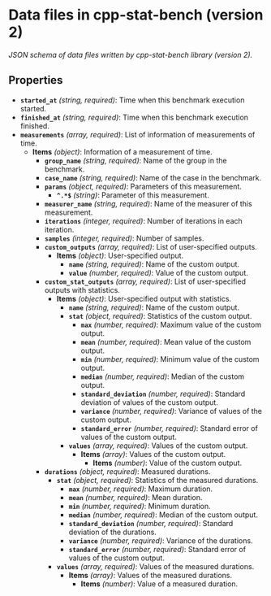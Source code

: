 # Data files in cpp-stat-bench (version 2)

*JSON schema of data files written by cpp-stat-bench library  (version 2).*

## Properties

- <a id="properties/started_at"></a>**`started_at`** *(string, required)*: Time when this benchmark execution started.
- <a id="properties/finished_at"></a>**`finished_at`** *(string, required)*: Time when this benchmark execution finished.
- <a id="properties/measurements"></a>**`measurements`** *(array, required)*: List of information of measurements of time.
  - <a id="properties/measurements/items"></a>**Items** *(object)*: Information of a measurement of time.
    - <a id="properties/measurements/items/properties/group_name"></a>**`group_name`** *(string, required)*: Name of the group in the benchmark.
    - <a id="properties/measurements/items/properties/case_name"></a>**`case_name`** *(string, required)*: Name of the case in the benchmark.
    - <a id="properties/measurements/items/properties/params"></a>**`params`** *(object, required)*: Parameters of this measurement.
      - <a id="properties/measurements/items/properties/params/patternProperties/%5E.%2A%24"></a>**`^.*$`** *(string)*: Parameter of this measurement.
    - <a id="properties/measurements/items/properties/measurer_name"></a>**`measurer_name`** *(string, required)*: Name of the measurer of this measurement.
    - <a id="properties/measurements/items/properties/iterations"></a>**`iterations`** *(integer, required)*: Number of iterations in each iteration.
    - <a id="properties/measurements/items/properties/samples"></a>**`samples`** *(integer, required)*: Number of samples.
    - <a id="properties/measurements/items/properties/custom_outputs"></a>**`custom_outputs`** *(array, required)*: List of user-specified outputs.
      - <a id="properties/measurements/items/properties/custom_outputs/items"></a>**Items** *(object)*: User-specified output.
        - <a id="properties/measurements/items/properties/custom_outputs/items/properties/name"></a>**`name`** *(string, required)*: Name of the custom output.
        - <a id="properties/measurements/items/properties/custom_outputs/items/properties/value"></a>**`value`** *(number, required)*: Value of the custom output.
    - <a id="properties/measurements/items/properties/custom_stat_outputs"></a>**`custom_stat_outputs`** *(array, required)*: List of user-specified outputs with statistics.
      - <a id="properties/measurements/items/properties/custom_stat_outputs/items"></a>**Items** *(object)*: User-specified output with statistics.
        - <a id="properties/measurements/items/properties/custom_stat_outputs/items/properties/name"></a>**`name`** *(string, required)*: Name of the custom output.
        - <a id="properties/measurements/items/properties/custom_stat_outputs/items/properties/stat"></a>**`stat`** *(object, required)*: Statistics of the custom output.
          - <a id="properties/measurements/items/properties/custom_stat_outputs/items/properties/stat/properties/max"></a>**`max`** *(number, required)*: Maximum value of the custom output.
          - <a id="properties/measurements/items/properties/custom_stat_outputs/items/properties/stat/properties/mean"></a>**`mean`** *(number, required)*: Mean value of the custom output.
          - <a id="properties/measurements/items/properties/custom_stat_outputs/items/properties/stat/properties/min"></a>**`min`** *(number, required)*: Minimum value of the custom output.
          - <a id="properties/measurements/items/properties/custom_stat_outputs/items/properties/stat/properties/median"></a>**`median`** *(number, required)*: Median of the custom output.
          - <a id="properties/measurements/items/properties/custom_stat_outputs/items/properties/stat/properties/standard_deviation"></a>**`standard_deviation`** *(number, required)*: Standard deviation of values of the custom output.
          - <a id="properties/measurements/items/properties/custom_stat_outputs/items/properties/stat/properties/variance"></a>**`variance`** *(number, required)*: Variance of values of the custom output.
          - <a id="properties/measurements/items/properties/custom_stat_outputs/items/properties/stat/properties/standard_error"></a>**`standard_error`** *(number, required)*: Standard error of values of the custom output.
        - <a id="properties/measurements/items/properties/custom_stat_outputs/items/properties/values"></a>**`values`** *(array, required)*: Values of the custom output.
          - <a id="properties/measurements/items/properties/custom_stat_outputs/items/properties/values/items"></a>**Items** *(array)*: Values of the custom output.
            - <a id="properties/measurements/items/properties/custom_stat_outputs/items/properties/values/items/items"></a>**Items** *(number)*: Value of the custom output.
    - <a id="properties/measurements/items/properties/durations"></a>**`durations`** *(object, required)*: Measured durations.
      - <a id="properties/measurements/items/properties/durations/properties/stat"></a>**`stat`** *(object, required)*: Statistics of the measured durations.
        - <a id="properties/measurements/items/properties/durations/properties/stat/properties/max"></a>**`max`** *(number, required)*: Maximum duration.
        - <a id="properties/measurements/items/properties/durations/properties/stat/properties/mean"></a>**`mean`** *(number, required)*: Mean duration.
        - <a id="properties/measurements/items/properties/durations/properties/stat/properties/min"></a>**`min`** *(number, required)*: Minimum duration.
        - <a id="properties/measurements/items/properties/durations/properties/stat/properties/median"></a>**`median`** *(number, required)*: Median of the custom output.
        - <a id="properties/measurements/items/properties/durations/properties/stat/properties/standard_deviation"></a>**`standard_deviation`** *(number, required)*: Standard deviation of the durations.
        - <a id="properties/measurements/items/properties/durations/properties/stat/properties/variance"></a>**`variance`** *(number, required)*: Variance of the durations.
        - <a id="properties/measurements/items/properties/durations/properties/stat/properties/standard_error"></a>**`standard_error`** *(number, required)*: Standard error of values of the custom output.
      - <a id="properties/measurements/items/properties/durations/properties/values"></a>**`values`** *(array, required)*: Values of the measured durations.
        - <a id="properties/measurements/items/properties/durations/properties/values/items"></a>**Items** *(array)*: Values of the measured durations.
          - <a id="properties/measurements/items/properties/durations/properties/values/items/items"></a>**Items** *(number)*: Value of a measured duration.
